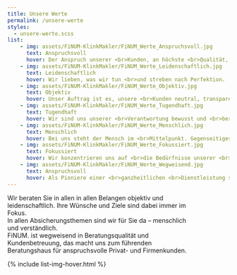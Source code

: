 ```yaml
---
title: Unsere Werte
permalink: /unsere-werte
styles:
  - unsere-werte.scss
list:
    - img: assets/FiNUM-KlinkMakler/FiNUM_Werte_Anspruchsvoll.jpg
      text: Anspruchsvoll
      hover: Der Anspruch unserer <br>Kunden, an höchste <br>Qualität, ist unser <br>Selbstverständnis.
    - img: assets/FiNUM-KlinkMakler/FiNUM_Werte_Leidenschaftlich.jpg
      text: Leidenschaftlich
      hover: Wir lieben, was wir tun <br>und streben nach Perfektion.
    - img: assets/FiNUM-KlinkMakler/FiNUM_Werte_Objektiv.jpg
      text: Objektiv
      hover: Unser Auftrag ist es, unsere <br>Kunden neutral, transparent <br>und nachvollziehbar zu <br>beraten.
    - img: assets/FiNUM-KlinkMakler/FiNUM_Werte_Tugendhaft.jpg
      text: Tugendhaft
      hover: Wir sind uns unserer <br>Verantwortung bewusst und <br>beraten ehrlich, zuverlässig <br>und nachhaltig.
    - img: assets/FiNUM-KlinkMakler/FiNUM_Werte_Menschlich.jpg
      text: Menschlich
      hover: Bei uns steht der Mensch im <br>Mittelpunkt. Gegenseitiges <br>Vertrauen ist die Grundlage <br>für langfristige <br>Partnerschaft.
    - img: assets/FiNUM-KlinkMakler/FiNUM_Werte_Fokussiert.jpg  
      text: Fokussiert
      hover: Wir konzentrieren uns auf <br>die Bedürfnisse unserer <br>Kunden und schaffen <br>maximalen Kundennutzen <br>durch zielgerichteten <br>Einsatz von Experten.
    - img: assets/FiNUM-KlinkMakler/FiNUM_Werte_Wegweisend.jpg  
      text: Anspruchsvoll
      hover: Als Pioniere einer <br>ganzheitlichen <br>Dienstleistung setzen wir <br>neue Qualitätsstandards.
---
```


Wir beraten Sie in allen in allen Belangen objektiv und <br>
leidenschaftlich. Ihre Wünsche und Ziele sind dabei immer im <br>
Fokus. <br>
In allen Absicherungsthemen sind wir für Sie da – menschlich <br>
und verständlich. <br>
FiNUM. ist wegweisend in Beratungsqualität und <br>
Kundenbetreuung, das macht uns zum führenden <br>
Beratungshaus für anspruchsvolle Privat- und Firmenkunden.




{% include list-img-hover.html %}
